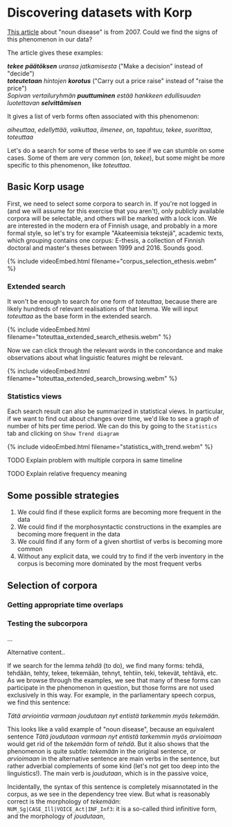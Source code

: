 # Discovering datasets with Korp

[This article](https://www.kotus.fi/nyt/kolumnit_artikkelit_ja_esitelmat/kielipakina_%282006_2009%29/substantiivitaudin_oireita) about "noun disease" is from 2007. Could we find the signs of this phenomenon in our data?

The article gives these examples:

***tekee*** ***päätöksen*** _uransa jatkamisesta_ ("Make a decision" instead of "decide")  
***toteutetaan*** _hintojen_ ***korotus*** ("Carry out a price raise" instead of "raise the price")  
_Sopivan vertailuryhmän_ ***puuttuminen*** _estää hankkeen edullisuuden luotettavan_ ***selvittämisen***  

It gives a list of verb forms often associated with this phenomenon:

_aiheuttaa_, _edellyttää_, _vaikuttaa_, _ilmenee_, _on_, _tapahtuu_, _tekee_, _suorittaa_, _toteuttaa_

Let's do a search for some of these verbs to see if we can stumble on some cases. Some of them are very common (_on_, _tekee_), but some might be more specific to this phenomenon, like _toteuttaa_. 

## Basic Korp usage

First, we need to select some corpora to search in. If you're not logged in (and we will assume for this exercise that you aren't), only publicly available corpora will be selectable, and others will be marked with a lock icon. We are interested in the modern era of Finnish usage, and probably in a more formal style, so let's try for example "Akateemisia tekstejä", academic texts, which grouping contains one corpus: E-thesis, a collection of Finnish doctoral and master's theses between 1999 and 2016. Sounds good.

{% include videoEmbed.html filename="corpus_selection_ethesis.webm" %}

### Extended search

It won't be enough to search for one form of _toteuttaa_, because there are likely hundreds of relevant realisations of that lemma. We will input _toteuttaa_ as the base form in the extended search.

{% include videoEmbed.html filename="toteuttaa_extended_search_ethesis.webm" %}

Now we can click through the relevant words in the concordance and make observations about what linguistic features might be relevant.

{% include videoEmbed.html filename="toteuttaa_extended_search_browsing.webm" %}

### Statistics views

Each search result can also be summarized in statistical views. In particular, if we want to find out about changes over time, we'd like to see a graph of number of hits per time period. We can do this by going to the `Statistics` tab and clicking on `Show Trend diagram`

{% include videoEmbed.html filename="statistics_with_trend.webm" %}

TODO Explain problem with multiple corpora in same timeline

TODO Explain relative frequency meaning

## Some possible strategies

1) We could find if these explicit forms are becoming more frequent in the data
2) We could find if the morphosyntactic constructions in the examples are becoming more frequent in the data
3) We could find if any form of a given shortlist of verbs is becoming more common
4) Without any explicit data, we could try to find if the verb inventory in the corpus is becoming more dominated by the most frequent verbs

## Selection of corpora

### Getting appropriate time overlaps

### Testing the subcorpora


...

Alternative content..

If we search for the lemma _tehdä_ (to do), we find many forms: tehdä, tehdään, tehty, tekee, tekemään, tehnyt, tehtiin, teki, tekevät, tehtävä, etc. As we browse through the examples, we see that many of these forms can participate in the phenomenon in question, but those forms are not used exclusively in this way. For example, in the parliamentary speech corpus, we find this sentence:

_Tätä arviointia varmaan joudutaan nyt entistä tarkemmin myös tekemään._

This looks like a valid example of "noun disease", because an equivalent sentence _Tätä joudutaan varmaan nyt entistä tarkemmin myös arvioimaan_ would get rid of the _tekemään_ form of _tehdä_. But it also shows that the phenomenon is quite subtle: _tekemään_ in the original sentence, or _arvioimaan_ in the alternative sentence are main verbs in the sentence, but rather adverbial complements of some kind (let's not get too deep into the linguistics!). The main verb is _joudutaan_, which is in the passive voice, 

Incidentally, the syntax of this sentence is completely misannotated in the corpus, as we see in the dependency tree view. But what is reasonably correct is the morphology of _tekemään_: `NUM_Sg|CASE_Ill|VOICE_Act|INF_Inf3`: it is a so-called third infinitive form, and the morphology of _joudutaan_, 
